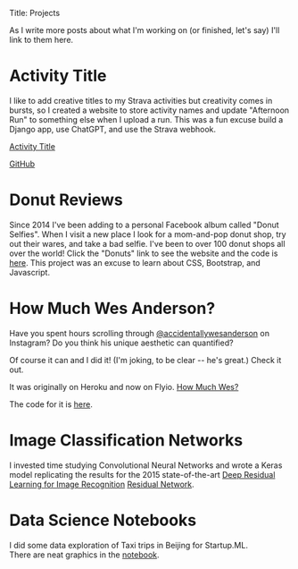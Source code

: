 Title: Projects

As I write more posts about what I'm working on (or finished, let's say) I'll
link to them here.

# Activity Title
I like to add creative titles to my Strava activities but creativity comes in bursts, so I 
created a website to store activity names and update "Afternoon Run" to something else when I upload a run.
This was a fun excuse build a Django app, use ChatGPT, and use the Strava webhook.

[Activity Title](https://activitytitle.com/)

[GitHub](https://github.com/roryhr/activity-title)

# Donut Reviews
Since 2014 I've been adding to a personal Facebook album called "Donut Selfies". 
When I visit a new place I look for a mom-and-pop donut shop, try out their wares, and take a bad selfie.
I've been to over 100 donut shops all over the world!
Click the "Donuts" link to see the website and the code is [here](https://github.com/roryhr/code/tree/master/donut_reviews).
This project was an excuse to learn about CSS, Bootstrap, and Javascript.

# How Much Wes Anderson?
Have you spent hours scrolling through [@accidentallywesanderson](https://www.instagram.com/accidentallywesanderson/) on Instagram? 
Do you think his unique aesthetic can quantified? 

Of course it can and I did it! (I'm joking, to be clear -- he's great.)
Check it out.

It was originally on Heroku and now on Flyio.
[How Much Wes?](https://falling-dew-7859.fly.dev/)

The code for it is [here](https://github.com/roryhr/how-much-wes).


# Image Classification Networks
I invested time studying Convolutional Neural Networks and wrote a Keras model replicating the results for the 2015 state-of-the-art [Deep Residual Learning for Image Recognition](http://arxiv.org/abs/1512.03358)
 [Residual Network](https://github.com/roryhr/keras_resnet).


# Data Science Notebooks
I did some data exploration of Taxi trips in Beijing for Startup.ML.  
There are neat graphics in the [notebook](http://nbviewer.jupyter.org/github/roryhr/taxi-trajectories/blob/master/taxi-data-notebook.ipynb).

